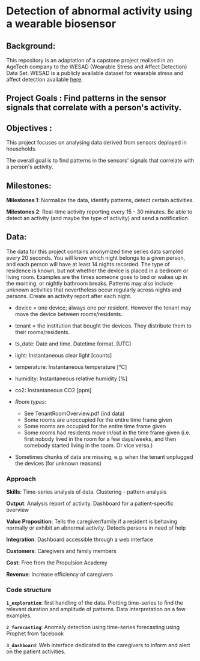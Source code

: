 # Detection of abnormal activity using a wearable biosensor

## Background:

This repository is an adaptation of a capstone project realised in an AgeTech company to the WESAD (Wearable Stress and Affect Detection) Data Set. WESAD is a publicly available dataset for wearable stress and affect detection available [here](https://archive.ics.uci.edu/ml/datasets/WESAD+%28Wearable+Stress+and+Affect+Detection%29).

## Project Goals : Find patterns in the sensor signals that correlate with a person's activity.

## Objectives :

This project focuses on analysing data derived from sensors deployed in households.

The overall goal is to find patterns in the sensors' signals that correlate with a person's activity.

## Milestones:
**Milestones 1**: Normalize the data, identify patterns, detect certain activities.

**Milestones 2**: Real-time activity reporting every 15 - 30 minutes. Be able to detect an activity (and maybe the type of activity) and send a notification.

## Data:
The data for this project contains anonymized time series data sampled every 20 seconds. You will know which night belongs to a given person, and each person will have at least 14 nights recorded. The type of residence is known, but not whether the device is placed in a bedroom or living room.
Examples are the times someone goes to bed or wakes up in the morning, or nightly bathroom breaks. Patterns may also include unknown activities that nevertheless occur regularly across nights and persons. Create an activity report after each night.

* device = one device; always one per resident. However the tenant may
 move the device between rooms/residents.
* tenant = the institution that bought the devices. They distribute them to their rooms/residents.
* ts_date: Date and time. Datetime format. [UTC]
* light: Instantaneous clear light [counts] 
* temperature: Instantaneous temperature [°C]
* humidity: Instantaneous relative humidity [%]
* co2: Instantaneous CO2 [ppm]

* *Room types*:
    * See TenantRoomOverview.pdf (ind data)
    * Some rooms are unoccupied for the entire time frame given
    * Some rooms are occupied for the entire time frame given
    * Some rooms had residents move in/out in the time frame given (i.e. first
nobody lived in the room for a few days/weeks, and then somebody started living in the room. Or vice versa.)
* Sometimes chunks of data are missing, e.g. when the tenant unplugged the devices (for unknown reasons)

### Approach
**Skills**: Time-series analysis of data. Clustering - pattern analysis

**Output**: Analysis report of activity. Dashboard for a patient-specific overview

**Value Proposition**: Tells the caregiver/family if a resident is behaving normally or exhibit an abnormal activity. Detects persons in need of help

**Integration**: Dashboard accessible through a web interface

**Customers**: Caregivers and family members

**Cost**: Free from the Propulsion Academy

**Revenue**: Increase efficiency of caregivers

### Code structure

**`1_exploration`**: first handling of the data. Plotting time-series to find the relevant duration and amplitude of patterns. Data interpretation on a few examples.

**`2_forecasting`**: Anomaly detection using time-series forecasting using Prophet from facebook

**`3_dashboard`**:  Web interface dedicated to the caregivers to inform and alert on the patient activities.
